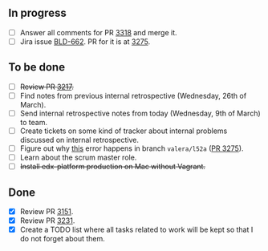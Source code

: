 ## In progress ##

- [ ] Answer all comments for PR [3318](https://github.com/edx/edx-platform/pull/3318) and merge it.
- [ ] Jira issue [BLD-662](https://edx-wiki.atlassian.net/browse/BLD-662). PR for it is at [3275](https://github.com/edx/edx-platform/pull/3275).

## To be done ##

- [ ] ~~Review PR [3217](https://github.com/edx/edx-platform/pull/3217).~~
- [ ] Find notes from previous internal retrospective (Wednesday, 26th of March).
- [ ] Send internal retrospective notes from today (Wednesday, 9th of March) to team.
- [ ] Create tickets on some kind of tracker about internal problems discussed on internal retrospective.
- [ ] Figure out why [this](https://gist.github.com/valera-rozuvan/10283848) error happens in branch `valera/l52a` ([PR 3275](https://github.com/edx/edx-platform/pull/3275)).
- [ ] Learn about the scrum master role.
- [ ] ~~Install edx-platform production on Mac without Vagrant.~~

## Done ##

- [X] Review PR [3151](https://github.com/edx/edx-platform/pull/3151).
- [X] Review PR [3231](https://github.com/edx/edx-platform/pull/3231).
- [X] Create a TODO list where all tasks related to work will be kept so that I do not forget about them.
